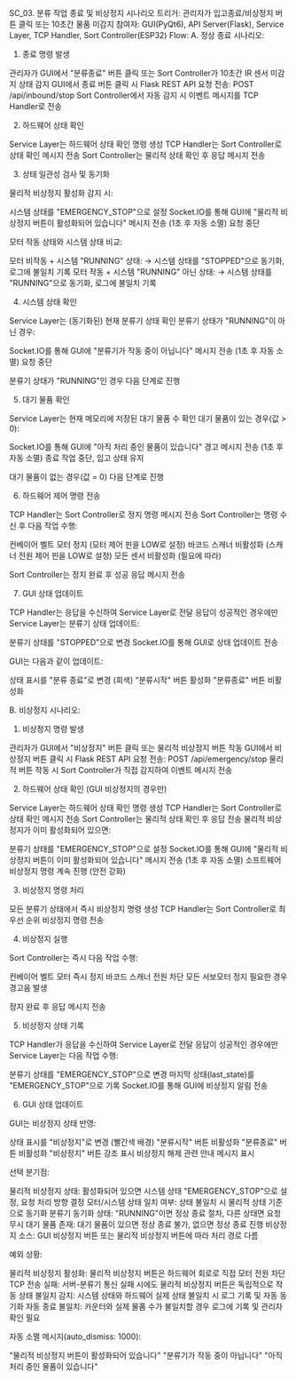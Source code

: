 SC_03. 분류 작업 종료 및 비상정지 시나리오
트리거:
관리자가 입고종료/비상정지 버튼 클릭 또는 10초간 물품 미감지
참여자:
GUI(PyQt6), API Server(Flask), Service Layer, TCP Handler, Sort Controller(ESP32)
Flow:
A. 정상 종료 시나리오:
1. 종료 명령 발생

관리자가 GUI에서 "분류종료" 버튼 클릭
또는 Sort Controller가 10초간 IR 센서 미감지 상태 감지
GUI에서 종료 버튼 클릭 시 Flask REST API 요청 전송: POST /api/inbound/stop
Sort Controller에서 자동 감지 시 이벤트 메시지를 TCP Handler로 전송

2. 하드웨어 상태 확인

Service Layer는 하드웨어 상태 확인 명령 생성
TCP Handler는 Sort Controller로 상태 확인 메시지 전송
Sort Controller는 물리적 상태 확인 후 응답 메시지 전송

3. 상태 일관성 검사 및 동기화

물리적 비상정지 활성화 감지 시:

시스템 상태를 "EMERGENCY_STOP"으로 설정
Socket.IO를 통해 GUI에 "물리적 비상정지 버튼이 활성화되어 있습니다" 메시지 전송 (1초 후 자동 소멸)
요청 중단


모터 작동 상태와 시스템 상태 비교:

모터 비작동 + 시스템 "RUNNING" 상태: → 시스템 상태를 "STOPPED"으로 동기화, 로그에 불일치 기록
모터 작동 + 시스템 "RUNNING" 아닌 상태: → 시스템 상태를 "RUNNING"으로 동기화, 로그에 불일치 기록



4. 시스템 상태 확인

Service Layer는 (동기화된) 현재 분류기 상태 확인
분류기 상태가 "RUNNING"이 아닌 경우:

Socket.IO를 통해 GUI에 "분류기가 작동 중이 아닙니다" 메시지 전송 (1초 후 자동 소멸)
요청 중단


분류기 상태가 "RUNNING"인 경우 다음 단계로 진행

5. 대기 물품 확인

Service Layer는 현재 메모리에 저장된 대기 물품 수 확인
대기 물품이 있는 경우(값 > 0):

Socket.IO를 통해 GUI에 "아직 처리 중인 물품이 있습니다" 경고 메시지 전송 (1초 후 자동 소멸)
종료 작업 중단, 입고 상태 유지


대기 물품이 없는 경우(값 = 0) 다음 단계로 진행

6. 하드웨어 제어 명령 전송

TCP Handler는 Sort Controller로 정지 명령 메시지 전송
Sort Controller는 명령 수신 후 다음 작업 수행:

컨베이어 벨트 모터 정지 (모터 제어 핀을 LOW로 설정)
바코드 스캐너 비활성화 (스캐너 전원 제어 핀을 LOW로 설정)
모든 센서 비활성화 (필요에 따라)


Sort Controller는 정지 완료 후 성공 응답 메시지 전송

7. GUI 상태 업데이트

TCP Handler는 응답을 수신하여 Service Layer로 전달
응답이 성공적인 경우에만 Service Layer는 분류기 상태 업데이트:

분류기 상태를 "STOPPED"으로 변경
Socket.IO를 통해 GUI로 상태 업데이트 전송


GUI는 다음과 같이 업데이트:

상태 표시를 "분류 종료"로 변경 (회색)
"분류시작" 버튼 활성화
"분류종료" 버튼 비활성화



B. 비상정지 시나리오:
1. 비상정지 명령 발생

관리자가 GUI에서 "비상정지" 버튼 클릭
또는 물리적 비상정지 버튼 작동
GUI에서 비상정지 버튼 클릭 시 Flask REST API 요청 전송: POST /api/emergency/stop
물리적 버튼 작동 시 Sort Controller가 직접 감지하여 이벤트 메시지 전송

2. 하드웨어 상태 확인 (GUI 비상정지의 경우만)

Service Layer는 하드웨어 상태 확인 명령 생성
TCP Handler는 Sort Controller로 상태 확인 메시지 전송
Sort Controller는 물리적 상태 확인 후 응답 전송
물리적 비상정지가 이미 활성화되어 있으면:

분류기 상태를 "EMERGENCY_STOP"으로 설정
Socket.IO를 통해 GUI에 "물리적 비상정지 버튼이 이미 활성화되어 있습니다" 메시지 전송 (1초 후 자동 소멸)
소프트웨어 비상정지 명령 계속 진행 (안전 강화)



3. 비상정지 명령 처리

모든 분류기 상태에서 즉시 비상정지 명령 생성
TCP Handler는 Sort Controller로 최우선 순위 비상정지 명령 전송

4. 비상정지 실행

Sort Controller는 즉시 다음 작업 수행:

컨베이어 벨트 모터 즉시 정지
바코드 스캐너 전원 차단
모든 서보모터 정지
필요한 경우 경고음 발생


정지 완료 후 응답 메시지 전송

5. 비상정지 상태 기록

TCP Handler가 응답을 수신하여 Service Layer로 전달
응답이 성공적인 경우에만 Service Layer는 다음 작업 수행:

분류기 상태를 "EMERGENCY_STOP"으로 변경
마지막 상태(last_state)를 "EMERGENCY_STOP"으로 기록
Socket.IO를 통해 GUI에 비상정지 알림 전송



6. GUI 상태 업데이트

GUI는 비상정지 상태 반영:

상태 표시를 "비상정지"로 변경 (빨간색 배경)
"분류시작" 버튼 비활성화
"분류종료" 버튼 비활성화
"비상정지" 버튼 강조 표시
비상정지 해제 관련 안내 메시지 표시



선택 분기점:

물리적 비상정지 상태: 활성화되어 있으면 시스템 상태 "EMERGENCY_STOP"으로 설정, 요청 처리 방향 결정
모터/시스템 상태 일치 여부: 상태 불일치 시 물리적 상태 기준으로 동기화
분류기 동기화 상태: "RUNNING"이면 정상 종료 절차, 다른 상태면 요청 무시
대기 물품 존재: 대기 물품이 있으면 정상 종료 불가, 없으면 정상 종료 진행
비상정지 소스: GUI 비상정지 버튼 또는 물리적 비상정지 버튼에 따라 처리 경로 다름

예외 상황:

물리적 비상정지 활성화: 물리적 비상정지 버튼은 하드웨어 회로로 직접 모터 전원 차단
TCP 전송 실패: 서버-분류기 통신 실패 시에도 물리적 비상정지 버튼은 독립적으로 작동
상태 불일치 감지: 시스템 상태와 하드웨어 실제 상태 불일치 시 로그 기록 및 자동 동기화
자동 종료 불일치: 카운터와 실제 물품 수가 불일치할 경우 로그에 기록 및 관리자 확인 필요

자동 소멸 메시지(auto_dismiss: 1000):

"물리적 비상정지 버튼이 활성화되어 있습니다"
"분류기가 작동 중이 아닙니다"
"아직 처리 중인 물품이 있습니다"